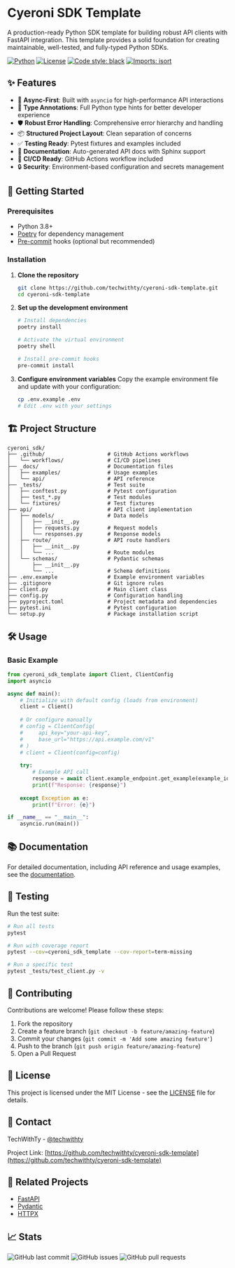 # Cyeroni SDK Template

A production-ready Python SDK template for building robust API clients with FastAPI integration. This template provides a solid foundation for creating maintainable, well-tested, and fully-typed Python SDKs.

[![Python](https://img.shields.io/badge/python-3.8%20%7C%203.9%20%7C%203.10%20%7C%203.11-blue)](https://www.python.org/)
[![License](https://img.shields.io/badge/License-MIT-green.svg)](https://opensource.org/licenses/MIT)
[![Code style: black](https://img.shields.io/badge/code%20style-black-000000.svg)](https://github.com/psf/black)
[![Imports: isort](https://img.shields.io/badge/%20imports-isort-%231674b1?style=flat&labelColor=ef8336)](https://pycqa.github.io/isort/)

## ✨ Features

- 🚀 **Async-First**: Built with `asyncio` for high-performance API interactions
- 🧠 **Type Annotations**: Full Python type hints for better developer experience
- 🛡️ **Robust Error Handling**: Comprehensive error hierarchy and handling
- 📦 **Structured Project Layout**: Clean separation of concerns
- ✅ **Testing Ready**: Pytest fixtures and examples included
- 📝 **Documentation**: Auto-generated API docs with Sphinx support
- 🔄 **CI/CD Ready**: GitHub Actions workflow included
- 🔒 **Security**: Environment-based configuration and secrets management

## 🚀 Getting Started

### Prerequisites

- Python 3.8+
- [Poetry](https://python-poetry.org/) for dependency management
- [Pre-commit](https://pre-commit.com/) hooks (optional but recommended)

### Installation

1. **Clone the repository**
   ```bash
   git clone https://github.com/techwithty/cyeroni-sdk-template.git
   cd cyeroni-sdk-template
   ```

2. **Set up the development environment**
   ```bash
   # Install dependencies
   poetry install
   
   # Activate the virtual environment
   poetry shell
   
   # Install pre-commit hooks
   pre-commit install
   ```

3. **Configure environment variables**
   Copy the example environment file and update with your configuration:
   ```bash
   cp .env.example .env
   # Edit .env with your settings
   ```

## 🏗️ Project Structure

```
cyeroni_sdk/
├── .github/                    # GitHub Actions workflows
│   └── workflows/              # CI/CD pipelines
├── _docs/                      # Documentation files
│   ├── examples/               # Usage examples
│   └── api/                    # API reference
├── _tests/                     # Test suite
│   ├── conftest.py             # Pytest configuration
│   ├── test_*.py               # Test modules
│   └── fixtures/               # Test fixtures
├── api/                        # API client implementation
│   ├── models/                 # Data models
│   │   ├── __init__.py
│   │   ├── requests.py         # Request models
│   │   └── responses.py        # Response models
│   ├── route/                  # API route handlers
│   │   ├── __init__.py
│   │   └── ...                 # Route modules
│   └── schemas/                # Pydantic schemas
│       ├── __init__.py
│       └── ...                 # Schema definitions
├── .env.example                # Example environment variables
├── .gitignore                  # Git ignore rules
├── client.py                   # Main client class
├── config.py                   # Configuration handling
├── pyproject.toml              # Project metadata and dependencies
├── pytest.ini                  # Pytest configuration
└── setup.py                    # Package installation script
```

## 🛠️ Usage

### Basic Example

```python
from cyeroni_sdk_template import Client, ClientConfig
import asyncio

async def main():
    # Initialize with default config (loads from environment)
    client = Client()
    
    # Or configure manually
    # config = ClientConfig(
    #     api_key="your-api-key",
    #     base_url="https://api.example.com/v1"
    # )
    # client = Client(config=config)
    
    try:
        # Example API call
        response = await client.example_endpoint.get_example(example_id="123")
        print(f"Response: {response}")
        
    except Exception as e:
        print(f"Error: {e}")

if __name__ == "__main__":
    asyncio.run(main())
```

## 📚 Documentation

For detailed documentation, including API reference and usage examples, see the [documentation](_docs/README.md).

## 🧪 Testing

Run the test suite:

```bash
# Run all tests
pytest

# Run with coverage report
pytest --cov=cyeroni_sdk_template --cov-report=term-missing

# Run a specific test
pytest _tests/test_client.py -v
```

## 🤝 Contributing

Contributions are welcome! Please follow these steps:

1. Fork the repository
2. Create a feature branch (`git checkout -b feature/amazing-feature`)
3. Commit your changes (`git commit -m 'Add some amazing feature'`)
4. Push to the branch (`git push origin feature/amazing-feature`)
5. Open a Pull Request

## 📄 License

This project is licensed under the MIT License - see the [LICENSE](LICENSE) file for details.

## 📧 Contact

TechWithTy - [@techwithty](https://github.com/techwithty)

Project Link: [https://github.com/techwithty/cyeroni-sdk-template](https://github.com/techwithty/cyeroni-sdk-template)

## 🔗 Related Projects

- [FastAPI](https://fastapi.tiangolo.com/)
- [Pydantic](https://pydantic-docs.helpmanual.io/)
- [HTTPX](https://www.python-httpx.org/)

## 📈 Stats

![GitHub last commit](https://img.shields.io/github/last-commit/techwithty/cyeroni-sdk-template)
![GitHub issues](https://img.shields.io/github/issues/techwithty/cyeroni-sdk-template)
![GitHub pull requests](https://img.shields.io/github/issues-pr/techwithty/cyeroni-sdk-template)
